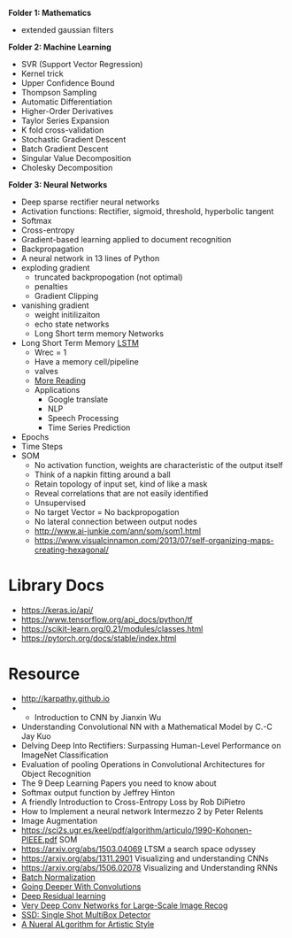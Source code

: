 **Folder 1: Mathematics**

- extended gaussian filters


**Folder 2: Machine Learning**

- SVR (Support Vector Regression)
- Kernel trick
- Upper Confidence Bound
- Thompson Sampling
- Automatic Differentiation
- Higher-Order Derivatives
- Taylor Series Expansion
- K fold cross-validation
- Stochastic Gradient Descent
- Batch Gradient Descent
- Singular Value Decomposition
- Cholesky Decomposition

**Folder 3: Neural Networks**

- Deep sparse rectifier neural networks
- Activation functions: Rectifier, sigmoid, threshold, hyperbolic tangent
- Softmax
- Cross-entropy
- Gradient-based learning applied to document recognition
- Backpropagation
- A neural network in 13 lines of Python
- exploding gradient
    - truncated backpropogation (not optimal)
    - penalties
    - Gradient Clipping
- vanishing gradient
    - weight initilizaiton
    - echo state networks
    - Long Short term memory Networks
- Long Short Term Memory [LSTM](https://colah.github.io/posts/2015-08-Understanding-LSTMs/)
    - Wrec = 1
    - Have a memory cell/pipeline
    - valves
    - [More Reading](https://blog.mlreview.com/understanding-lstm-and-its-diagrams-37e2f46f1714)
    - Applications
        - Google translate
        - NLP
        - Speech Processing
        - Time Series Prediction
- Epochs
- Time Steps
- SOM
    - No activation function, weights are characteristic of the output itself
    - Think of a napkin fitting around a ball
    - Retain topology of input set, kind of like a mask
    - Reveal correlations that are not easily identified
    - Unsupervised
    - No target Vector = No backpropogation
    - No lateral connection between output nodes
    - http://www.ai-junkie.com/ann/som/som1.html 
    - https://www.visualcinnamon.com/2013/07/self-organizing-maps-creating-hexagonal/ 

# Library Docs

- https://keras.io/api/
- https://www.tensorflow.org/api_docs/python/tf 
- https://scikit-learn.org/0.21/modules/classes.html 
- https://pytorch.org/docs/stable/index.html

# Resource

- http://karpathy.github.io
- - Introduction to CNN by Jianxin Wu
- Understanding Convolutional NN with a Mathematical Model by C.-C Jay Kuo
- Delving Deep Into Rectifiers: Surpassing Human-Level Performance on ImageNet Classification
- Evaluation of pooling Operations in Convolutional Architectures for Object Recognition
- The 9 Deep Learning Papers you need to know about
- Softmax output function by Jeffrey Hinton
- A friendly Introduction to Cross-Entropy Loss by Rob DiPietro
- How to Implement a neural network Intermezzo 2 by Peter Relents
- Image Augmentation
- https://sci2s.ugr.es/keel/pdf/algorithm/articulo/1990-Kohonen-PIEEE.pdf SOM
- https://arxiv.org/abs/1503.04069 LTSM a search space odyssey
- https://arxiv.org/abs/1311.2901  Visualizing and understanding CNNs
- https://arxiv.org/abs/1506.02078 Visualizing and Understanding RNNs
- [Batch Normalization](https://arxiv.org/abs/1502.03167)
- [Going Deeper With Convolutions](https://arxiv.org/abs/1409.4842)
- [Deep Residual learning](https://arxiv.org/abs/1512.03385)
- [Very Deep Conv Networks for Large-Scale Image Recog](https://arxiv.org/abs/1409.1556)
- [SSD: Single Shot MultiBox Detector](https://arxiv.org/abs/1512.02325)
- [A Nueral ALgorithm for Artistic Style](https://arxiv.org/abs/1508.06576)
